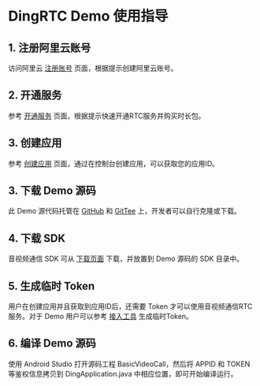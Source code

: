 # DingRTC Demo 使用指导

## 1. 注册阿里云账号
访问阿里云 [注册账号](https://help.aliyun.com/document_detail/324609.html) 页面，根据提示创建阿里云账号。

## 2. 开通服务
参考 [开通服务](https://help.aliyun.com/document_detail/2640080.html) 页面，根据提示快速开通RTC服务并购买时长包。

## 3. 创建应用
参考 [创建应用](https://help.aliyun.com/document_detail/2640083.html) 页面，通过在控制台创建应用，可以获取您的应用ID。

## 3. 下载 Demo 源码
此 Demo 源代码托管在 [GitHub](https://github.com/aliyun/AliRTCSample/tree/master/DingRTC) 和  [GitTee](https://gitee.com/dingrtc/AliRTCSample/tree/master/DingRTC)  上，开发者可以自行克隆或下载。

## 4. 下载 SDK
音视频通信 SDK 可从 [下载页面](https://help.aliyun.com/document_detail/2640158.html) 下载，并放置到 Demo 源码的 SDK 目录中。

## 5. 生成临时 Token
用户在创建应用并且获取到应用ID后，还需要 Token 才可以使用音视频通信RTC服务。对于 Demo 用户可以参考 [接入工具](https://help.aliyun.com/document_detail/2709836.html) 生成临时Token。

## 6. 编译 Demo 源码
使用 Android Studio 打开源码工程 BasicVideoCall，然后将 APPID 和 TOKEN 等鉴权信息拷贝到 DingApplication.java 中相应位置，即可开始编译运行。
